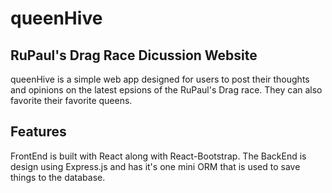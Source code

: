 # queenHive
## RuPaul's Drag Race Dicussion Website 

queenHive is a simple web app designed for users to post their thoughts and opinions on the latest epsions of the RuPaul's Drag race. They can also favorite their favorite queens.  

## Features
FrontEnd is built with React along with React-Bootstrap. The BackEnd is design using Express.js and has it's one mini ORM that is used to save things to the database.
